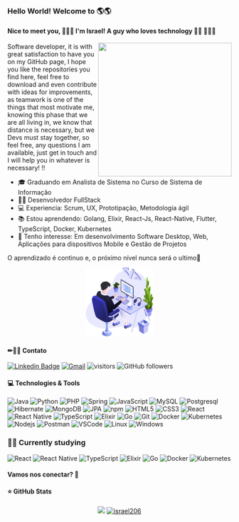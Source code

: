 ### Hello World! Welcome to 🌎🌎

#### Nice to meet you, 👋👋👋 I'm Israel! A guy who loves technology 👨‍💻 👨‍💻👨‍

<img align="right" width="300" height="300" src="https://user-images.githubusercontent.com/57039079/68556083-b2038700-0428-11ea-8add-e9abd09f6b23.gif">

Software developer, it is with great satisfaction to have you on my GitHub page, I hope you like the repositories you find here, feel free to download and even contribute with ideas for improvements, as teamwork is one of the things that most motivate me, knowing this phase that we are all living in, we know that distance is necessary, but we Devs must stay together, so feel free, any questions I am available, just get in touch and I will help you in whatever is necessary! !!

- 🎓 Graduando em Analista de Sistema no Curso de Sistema de Informação
- 👨‍💻 Desenvolvedor FullStack
- 💻 Experiencia: Scrum, UX, Prototipação, Metodologia ágil
- 📚 Estou aprendendo: Golang, Elixir, React-Js, React-Native, Flutter, TypeScript, Docker, Kubernetes
- 🎯 Tenho interesse: Em desenvolvimento Software Desktop, Web, Aplicações para dispositivos Mobile e Gestão de Projetos

O aprendizado é continuo e, o próximo nível nunca será o ultimo🚀

<p align="center">
  <img alt="illustration" src=".github/illustration.png" width="30%">
</p>

#### **✏📑📖 Contato**

[![Linkedin Badge](https://img.shields.io/badge/-LinkedIn-blue?style=flat-square&logo=Linkedin&logoColor=white&link=https://www.linkedin.com/in/israel-silva-047049128)](https://www.linkedin.com/in/israel-silva-047049128)
[![Gmail](https://img.shields.io/badge/-Gmail-c14438?style=flat&logo=Gmail&logoColor=white)](mailto:israelfera2007@gmail.com)
![visitors](https://visitor-badge.glitch.me/badge?page_id=israel206.visitor-badge)
![GitHub followers](https://img.shields.io/github/followers/israel206?style=social)

#### 💻 Technologies & Tools

![Java](https://img.shields.io/badge/-Java-E42D2C?style=flat-square&logo=java&logoColor=white)
![Python](https://img.shields.io/badge/python-%2314354C?style=flat-square&logo=python&logoColor=white")
![PHP](https://img.shields.io/badge/php-%23777BB4?style=flat-square&logo=php&logoColor=white)
![Spring](https://img.shields.io/badge/-Spring-6AAE3D?style=flat-square&logo=spring&logoColor=white)
![JavaScript](https://img.shields.io/badge/-JavaScript-F7B93E?style=flat-square&logo=javascript&logoColor=fff)
![MySQL](https://img.shields.io/badge/-MySQL-00758F?style=flat-square&logo=mysql&logoColor=white)
![Postgresql](https://img.shields.io/badge/-Postgresql-32648D?style=flat-square&logo=postgresql&logoColor=white)
![Hibernate](https://img.shields.io/badge/-Hibernate-B7A976?style=flat-square&logo=hibernate&logoColor=white)
![MongoDB](https://img.shields.io/badge/-MongoDB-13aa52?style=flat-square&logo=mongodb&logoColor=white)
![JPA](https://img.shields.io/badge/-JPA-58646A?style=flat-square&logo=jpa&logoColor=white)
![npm](https://img.shields.io/badge/-NPM-CB3837?style=flat-square&logo=npm&logoColor=white)
![HTML5](https://img.shields.io/badge/-HTML5-E34F26?style=flat-square&logo=html5&logoColor=white)
![CSS3](https://img.shields.io/badge/-CSS3-549FDE?style=flat-square&logo=css3&logoColor=white)
![React](https://img.shields.io/badge/-React.js-45b8d8?style=flat-square&logo=react&logoColor=white)
![React Native](https://img.shields.io/badge/-React%20Native-45b8d8?style=flat-square&logo=react&logoColor=white)
![TypeScript](https://img.shields.io/badge/-TypeScript-0077C6?style=flat-square&logo=typescript&logoColor=fff)
![Elixir](https://img.shields.io/badge/elixir-%234B275F?style=flat-square&logo=elixir&logoColor=white)
![Go](https://img.shields.io/badge/go-%2300ADD8?style=flat-square&logo=go&logoColor=white)
![Git](https://img.shields.io/badge/-Git-F05032?style=flat-square&logo=git&logoColor=white)
![Docker](https://img.shields.io/badge/-Docker-46a2f1?style=flat-square&logo=docker&logoColor=white)
![Kubernetes](https://img.shields.io/badge/-Kubernetes-316AE0?style=flat-square&logo=kubernetes&logoColor=white)
![Nodejs](https://img.shields.io/badge/-Node.js-43853d?style=flat-square&logo=Node.js&logoColor=white)
![Postman](https://img.shields.io/badge/-Postman-FD602F?style=flat-square&logo=postman&logoColor=white)
![VSCode](https://img.shields.io/badge/-VSCode-0085D1?style=flat-square&logo=visual-studio-code&logoColor=white)
![Linux](https://img.shields.io/badge/-Linux-16C60C?style=flat-square&logo=linux&logoColor=white)
![Windows](https://img.shields.io/badge/-Windows-00ADEF?style=flat-square&logo=windows&logoColor=white)

### 👨‍💻 Currently studying

![React](https://img.shields.io/badge/-React.js-45b8d8?style=flat-square&logo=react&logoColor=white)
![React Native](https://img.shields.io/badge/-React%20Native-45b8d8?style=flat-square&logo=react&logoColor=white)
![TypeScript](https://img.shields.io/badge/-TypeScript-0077C6?style=flat-square&logo=typescript&logoColor=fff)
![Elixir](https://img.shields.io/badge/elixir-%234B275F?style=flat-square&logo=elixir&logoColor=white)
![Go](https://img.shields.io/badge/go-%2300ADD8?style=flat-square&logo=go&logoColor=white)
![Docker](https://img.shields.io/badge/-Docker-46a2f1?style=flat-square&logo=docker&logoColor=white)
![Kubernetes](https://img.shields.io/badge/-Kubernetes-316AE0?style=flat-square&logo=kubernetes&logoColor=white)

#### Vamos nos conectar? 👋

#### ⭐ GitHub Stats

<p align = "center">
  <a href="https://github.com/israel206"><img src="https://github-readme-stats.vercel.app/api/top-langs/?username=israel206&layout=compact&theme=dark"/></a>
  <a href="https://github.com/israel206"><img src="https://github-readme-stats.vercel.app/api?username=israel206&show_icons=true&theme=dark&include_all_commits=true&count_private=true" alt="israel206"/></a>
</p>
